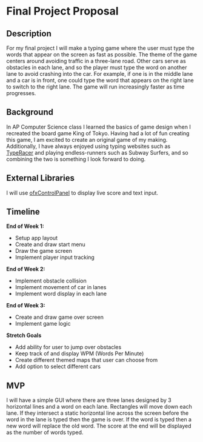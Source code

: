 <!-- Write your proposal here! Make sure to use properly-formatted Markdown! -->
# Final Project Proposal 

## Description
For my final project I will make a typing game where the user must type the words that appear on the screen as fast as possible. The theme of the game centers around avoiding traffic in a three-lane road. Other cars serve as obstacles in each lane, and so the player must type the word on another lane to avoid crashing into the car. For example, if one is in the middle lane and a car is in front, one could type the word that appears on the right lane to switch to the right lane. The game will run increasingly faster as time progresses. 

## Background
In AP Computer Science class I learned the basics of game design when I recreated the board game King of Tokyo. Having had a lot of fun creating this game, I am excited to create an original game of my making. Additionally, I have always enjoyed using typing websites such as [TypeRacer](https://play.typeracer.com) and playing endless-runners such as Subway Surfers, and so combining the two is something I look forward to doing. 

## External Libraries
I will use [ofxControlPanel](https://github.com/ofTheo/ofxControlPanel) to display live score and text input.

## Timeline
**End of Week 1:** 
* Setup app layout
* Create and draw start menu
* Draw the game screen
* Implement player input tracking

**End of Week 2:**
* Implement obstacle collision 
* Implement movement of car in lanes
* Implement word display in each lane

**End of Week 3:**
* Create and draw game over screen
* Implement game logic

**Stretch Goals**
* Add ability for user to jump over obstacles
* Keep track of and display WPM (Words Per Minute)
* Create different themed maps that user can choose from 
* Add option to select different cars

## MVP
I will have a simple GUI where there are three lanes designed by 3 horizontal lines and a word on each lane. Rectangles will move down each lane. If they intersect a static horizontal line across the screen before the word in the lane is typed then the game is over. If the word is typed then a new word will replace the old word. The score at the end will be displayed as the number of words typed. 
